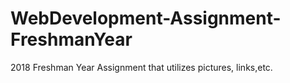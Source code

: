 # WebDevelopment-Assignment-FreshmanYear
2018 Freshman Year Assignment that utilizes pictures, links,etc.
